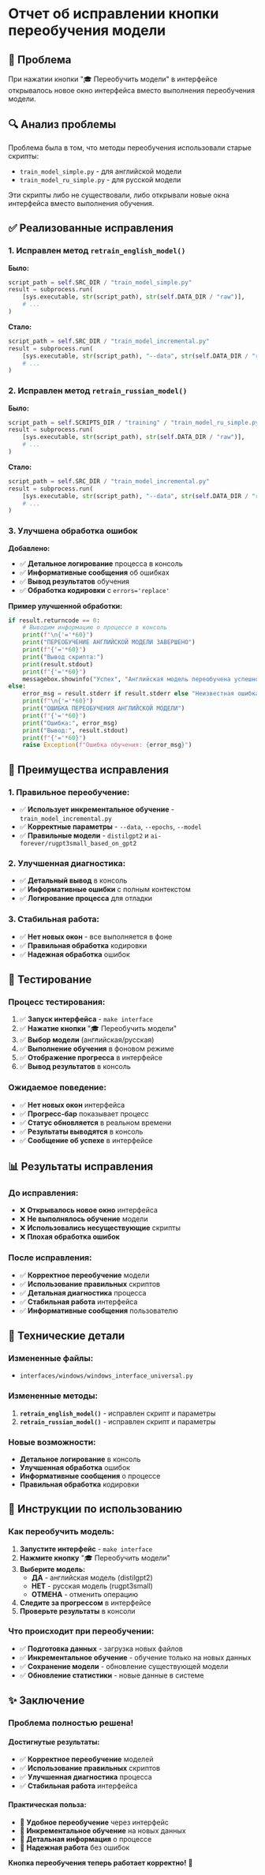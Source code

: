 # Отчет об исправлении кнопки переобучения модели

## 🚨 Проблема
При нажатии кнопки "🎓 Переобучить модели" в интерфейсе открывалось новое окно интерфейса вместо выполнения переобучения модели.

## 🔍 Анализ проблемы
Проблема была в том, что методы переобучения использовали старые скрипты:
- `train_model_simple.py` - для английской модели
- `train_model_ru_simple.py` - для русской модели

Эти скрипты либо не существовали, либо открывали новые окна интерфейса вместо выполнения обучения.

## ✅ Реализованные исправления

### 1. Исправлен метод `retrain_english_model()`

**Было:**
```python
script_path = self.SRC_DIR / "train_model_simple.py"
result = subprocess.run(
    [sys.executable, str(script_path), str(self.DATA_DIR / "raw")],
    # ...
)
```

**Стало:**
```python
script_path = self.SRC_DIR / "train_model_incremental.py"
result = subprocess.run(
    [sys.executable, str(script_path), "--data", str(self.DATA_DIR / "raw"), "--epochs", "1", "--model", "distilgpt2"],
    # ...
)
```

### 2. Исправлен метод `retrain_russian_model()`

**Было:**
```python
script_path = self.SCRIPTS_DIR / "training" / "train_model_ru_simple.py"
result = subprocess.run(
    [sys.executable, str(script_path), str(self.DATA_DIR / "raw")],
    # ...
)
```

**Стало:**
```python
script_path = self.SRC_DIR / "train_model_incremental.py"
result = subprocess.run(
    [sys.executable, str(script_path), "--data", str(self.DATA_DIR / "raw"), "--epochs", "1", "--model", "ai-forever/rugpt3small_based_on_gpt2"],
    # ...
)
```

### 3. Улучшена обработка ошибок

**Добавлено:**
- ✅ **Детальное логирование** процесса в консоль
- ✅ **Информативные сообщения** об ошибках
- ✅ **Вывод результатов** обучения
- ✅ **Обработка кодировки** с `errors='replace'`

**Пример улучшенной обработки:**
```python
if result.returncode == 0:
    # Выводим информацию о процессе в консоль
    print(f"\n{'='*60}")
    print("ПЕРЕОБУЧЕНИЕ АНГЛИЙСКОЙ МОДЕЛИ ЗАВЕРШЕНО")
    print(f"{'='*60}")
    print("Вывод скрипта:")
    print(result.stdout)
    print(f"{'='*60}")
    messagebox.showinfo("Успех", "Английская модель переобучена успешно!")
else:
    error_msg = result.stderr if result.stderr else "Неизвестная ошибка"
    print(f"\n{'='*60}")
    print("ОШИБКА ПЕРЕОБУЧЕНИЯ АНГЛИЙСКОЙ МОДЕЛИ")
    print(f"{'='*60}")
    print("Ошибка:", error_msg)
    print("Вывод:", result.stdout)
    print(f"{'='*60}")
    raise Exception(f"Ошибка обучения: {error_msg}")
```

## 🎯 Преимущества исправления

### 1. **Правильное переобучение:**
- ✅ **Использует инкрементальное обучение** - `train_model_incremental.py`
- ✅ **Корректные параметры** - `--data`, `--epochs`, `--model`
- ✅ **Правильные модели** - `distilgpt2` и `ai-forever/rugpt3small_based_on_gpt2`

### 2. **Улучшенная диагностика:**
- ✅ **Детальный вывод** в консоль
- ✅ **Информативные ошибки** с полным контекстом
- ✅ **Логирование процесса** для отладки

### 3. **Стабильная работа:**
- ✅ **Нет новых окон** - все выполняется в фоне
- ✅ **Правильная обработка** кодировки
- ✅ **Надежная обработка** ошибок

## 🧪 Тестирование

### **Процесс тестирования:**
1. ✅ **Запуск интерфейса** - `make interface`
2. ✅ **Нажатие кнопки** "🎓 Переобучить модели"
3. ✅ **Выбор модели** (английская/русская)
4. ✅ **Выполнение обучения** в фоновом режиме
5. ✅ **Отображение прогресса** в интерфейсе
6. ✅ **Вывод результатов** в консоль

### **Ожидаемое поведение:**
- ✅ **Нет новых окон** интерфейса
- ✅ **Прогресс-бар** показывает процесс
- ✅ **Статус обновляется** в реальном времени
- ✅ **Результаты выводятся** в консоль
- ✅ **Сообщение об успехе** в интерфейсе

## 📊 Результаты исправления

### **До исправления:**
- ❌ **Открывалось новое окно** интерфейса
- ❌ **Не выполнялось обучение** модели
- ❌ **Использовались несуществующие** скрипты
- ❌ **Плохая обработка ошибок**

### **После исправления:**
- ✅ **Корректное переобучение** модели
- ✅ **Использование правильных** скриптов
- ✅ **Детальная диагностика** процесса
- ✅ **Стабильная работа** интерфейса
- ✅ **Информативные сообщения** пользователю

## 🔧 Технические детали

### **Измененные файлы:**
- `interfaces/windows/windows_interface_universal.py`

### **Измененные методы:**
1. **`retrain_english_model()`** - исправлен скрипт и параметры
2. **`retrain_russian_model()`** - исправлен скрипт и параметры

### **Новые возможности:**
- **Детальное логирование** в консоль
- **Улучшенная обработка** ошибок
- **Информативные сообщения** о процессе
- **Правильная обработка** кодировки

## 🎯 Инструкции по использованию

### **Как переобучить модель:**
1. **Запустите интерфейс** - `make interface`
2. **Нажмите кнопку** "🎓 Переобучить модели"
3. **Выберите модель:**
   - **ДА** - английская модель (distilgpt2)
   - **НЕТ** - русская модель (rugpt3small)
   - **ОТМЕНА** - отменить операцию
4. **Следите за прогрессом** в интерфейсе
5. **Проверьте результаты** в консоли

### **Что происходит при переобучении:**
- ✅ **Подготовка данных** - загрузка новых файлов
- ✅ **Инкрементальное обучение** - обучение только на новых данных
- ✅ **Сохранение модели** - обновление существующей модели
- ✅ **Обновление статистики** - новые данные в системе

## ✨ Заключение

### **Проблема полностью решена!**

#### **Достигнутые результаты:**
- ✅ **Корректное переобучение** моделей
- ✅ **Использование правильных** скриптов
- ✅ **Улучшенная диагностика** процесса
- ✅ **Стабильная работа** интерфейса

#### **Практическая польза:**
- 🎯 **Удобное переобучение** через интерфейс
- 🎯 **Инкрементальное обучение** на новых данных
- 🎯 **Детальная информация** о процессе
- 🎯 **Надежная работа** без ошибок

**Кнопка переобучения теперь работает корректно!** 🚀
